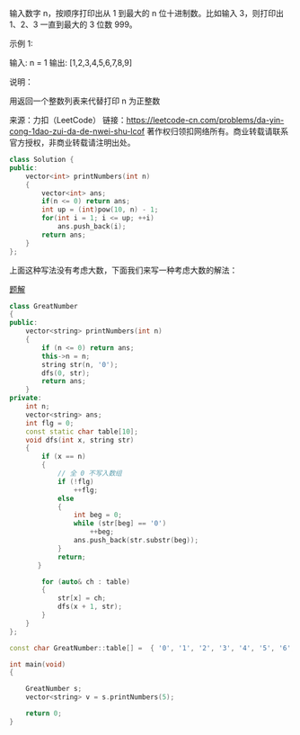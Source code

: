 输入数字 n，按顺序打印出从 1 到最大的 n 位十进制数。比如输入 3，则打印出 1、2、3 一直到最大的 3 位数 999。

示例 1:

输入: n = 1
输出: [1,2,3,4,5,6,7,8,9]


说明：

用返回一个整数列表来代替打印
n 为正整数

来源：力扣（LeetCode）
链接：https://leetcode-cn.com/problems/da-yin-cong-1dao-zui-da-de-nwei-shu-lcof
著作权归领扣网络所有。商业转载请联系官方授权，非商业转载请注明出处。



```cpp
class Solution {
public:
    vector<int> printNumbers(int n) 
    {
        vector<int> ans;
        if(n <= 0) return ans;
        int up = (int)pow(10, n) - 1;
        for(int i = 1; i <= up; ++i)
            ans.push_back(i);
        return ans;
    }
};
```



上面这种写法没有考虑大数，下面我们来写一种考虑大数的解法：

[题解](https://leetcode-cn.com/problems/da-yin-cong-1dao-zui-da-de-nwei-shu-lcof/solution/mian-shi-ti-17-da-yin-cong-1-dao-zui-da-de-n-wei-2/)

```cpp
class GreatNumber
{
public:
    vector<string> printNumbers(int n)
    {
        if (n <= 0) return ans;
        this->n = n;
        string str(n, '0');
        dfs(0, str);
        return ans;
    }
private:
    int n;
    vector<string> ans;
    int flg = 0;
    const static char table[10];
    void dfs(int x, string str)
    {
        if (x == n)
        {
            // 全 0 不写入数组
            if (!flg) 
                ++flg;
            else
            {
                int beg = 0;
                while (str[beg] == '0')
                    ++beg;
                ans.push_back(str.substr(beg));
            }
            return;
       }

        for (auto& ch : table)
        {
            str[x] = ch;
            dfs(x + 1, str);
        }
    }
};

const char GreatNumber::table[] =  { '0', '1', '2', '3', '4', '5', '6', '7', '8', '9' };

int main(void)
{

    GreatNumber s;
    vector<string> v = s.printNumbers(5);

    return 0;
}
```



